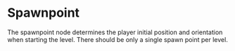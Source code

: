 # Spawnpoint
The spawnpoint node determines the player initial position and orientation when starting the level. There should be only a single spawn point per level.